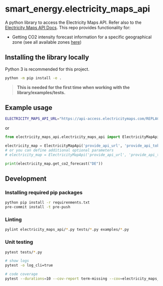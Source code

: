 # smart_energy.electricity_maps_api

A python library to access the Electricity Maps API. Refer also to the [Electricity Maps API Docs](https://static.electricitymaps.com/api/docs/index.html). This repo provides functionality for:

- Getting CO2 intensity forecast information for a specific geographical zone (see all available zones [here](https://api.electricitymap.org/v3/zones))

## Installing the library locally

Python 3 is recommended for this project.

```bash
python -m pip install -e .
```

> **This is needed for the first time when working with the library/examples/tests.**

## Example usage

```bash
ELECTRICITY_MAPS_API_URL="https://api-access.electricitymaps.com/REPLACE_ME" ELECTRICITY_MAPS_API_TOKEN="REPLACE_ME" python3 examples/simple.py
```

or

```python
from electricity_maps_api.electricity_maps_api import ElectricityMapApi

electricity_map = ElectricityMapApi('provide_api_url', 'provide_api_token')
# or you can define additional optional parameters
# electricity_map = ElectricityMapApi('provide_api_url', 'provide_api_token', timeout=10)

print(electricity_map.get_co2_forecast("DE"))
```

## Development

### Installing required pip packages

```bash
python pip install -r requirenments.txt
pre-commit install -t pre-push
```

### Linting

```bash
pylint electricity_maps_api/*.py tests/*.py examples/*.py
```

### Unit testing

```bash
pytest tests/*.py

# show logs
pytest -o log_cli=true

# code coverage
pytest --durations=10 --cov-report term-missing --cov=electricity_maps_api tests
```
